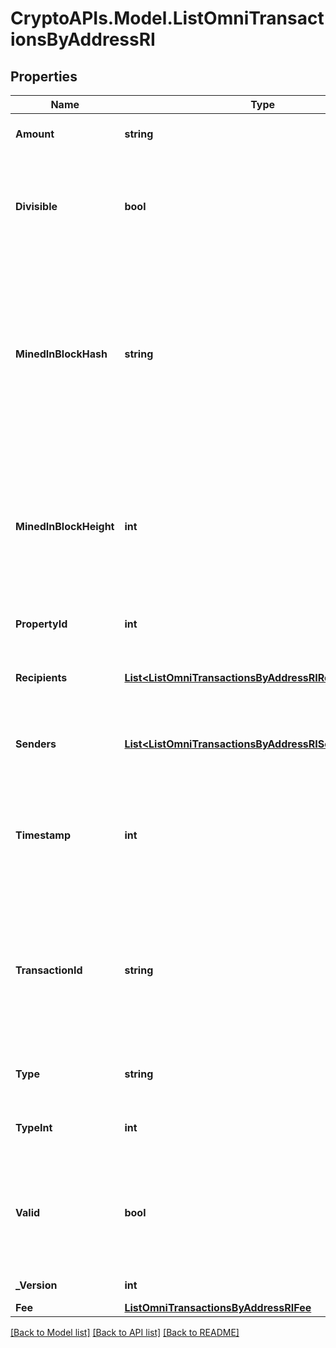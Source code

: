 # CryptoAPIs.Model.ListOmniTransactionsByAddressRI

## Properties

Name | Type | Description | Notes
------------ | ------------- | ------------- | -------------
**Amount** | **string** | Defines the amount of the sent tokens. | 
**Divisible** | **bool** | Defines whether the attribute can be divisible or not, as boolean. E.g., if it is \&quot;true\&quot;, the attribute is divisible. | 
**MinedInBlockHash** | **string** | Represents the hash of the block where this transaction was mined/confirmed for first time. The hash is defined as a cryptographic digital fingerprint made by hashing the block header twice through the SHA256 algorithm. | 
**MinedInBlockHeight** | **int** | Represents the hight of the block where this transaction was mined/confirmed for first time. The height is defined as the number of blocks in the blockchain preceding this specific block. | 
**PropertyId** | **int** | Represents the identifier of the tokens to send. | 
**Recipients** | [**List&lt;ListOmniTransactionsByAddressRIRecipientsInner&gt;**](ListOmniTransactionsByAddressRIRecipientsInner.md) | Represents an object of addresses that receive the transactions. | 
**Senders** | [**List&lt;ListOmniTransactionsByAddressRISendersInner&gt;**](ListOmniTransactionsByAddressRISendersInner.md) | Represents an object of addresses that provide the funds. | 
**Timestamp** | **int** | Defines the exact date/time in Unix Timestamp when this transaction was mined, confirmed or first seen in Mempool, if it is unconfirmed. | 
**TransactionId** | **string** | Represents the unique identifier of a transaction, i.e. it could be &#x60;transactionId&#x60; in UTXO-based protocols like Bitcoin, and transaction &#x60;hash&#x60; in Ethereum blockchain. | 
**Type** | **string** | Defines the type of the transaction as a string. | 
**TypeInt** | **int** | Defines the type of the transaction as a number. | 
**Valid** | **bool** | Defines whether the transaction is valid or not, as boolean. E.g. if set to \&quot;true\&quot;, it means the transaction is valid. | 
**_Version** | **int** | Defines the specific version. | 
**Fee** | [**ListOmniTransactionsByAddressRIFee**](ListOmniTransactionsByAddressRIFee.md) |  | 

[[Back to Model list]](../README.md#documentation-for-models) [[Back to API list]](../README.md#documentation-for-api-endpoints) [[Back to README]](../README.md)

